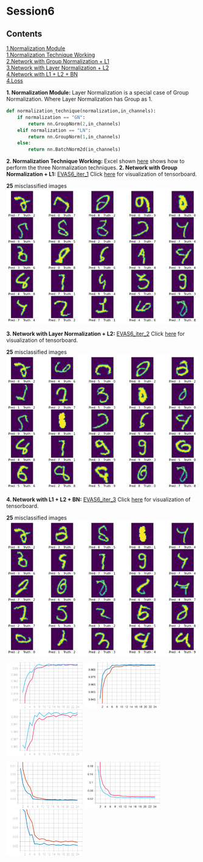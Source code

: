 # Session6
## Contents
[1.Normalization Module](#norm_module)  
[1.Normalization Technique Working](#norm_excel)  
[2.Network with Group Normalization + L1](#EVAS6_iter_1)  
[3.Network with Layer Normalization + L2](#EVAS6_iter_2)  
[4.Network with L1 + L2 + BN](#EVAS6_iter_3)  
[4.Loss ](#EVAS6_iter_3)  

**1. Normalization Module:**<a name="norm_module"></a>
Layer Normalization is a special case of Group Normalization. Where Layer Normalization has Group as 1.
```python
def normalization_technique(normalization,in_channels):
    if normalization == "GN":
        return nn.GroupNorm(2,in_channels)
    elif normalization == "LN":
        return nn.GroupNorm(1,in_channels)
    else:
        return nn.BatchNorm2d(in_channels)
```

**2. Normalization Technique Working:**<a name="norm_excel"></a>
Excel shown [here](Batch_layer_group_norm.ods) shows how to perform the three Normalization techniques.
**2. Network with Group Normalization + L1:**<a name="EVAS6_iter_1"></a>
[EVAS6_iter_1](EVAS6_iter_1.ipynb)
Click [here](https://tensorboard.dev/experiment/w5w8rj1SR9mirUxefAxiEA/) for visualization of tensorboard.
  
**25** misclassified images
![](GN_l1.png)

**3. Network with Layer Normalization + L2:**<a name="EVAS6_iter_2"></a>
[EVAS6_iter_2](EVAS6_iter_2.ipynb)
Click [here](https://tensorboard.dev/experiment/kPv1c9zrRcaoKAEoyBLmPw/) for visualization of tensorboard.

**25** misclassified images
![](LN_l2.png)

**4. Network with L1 + L2 + BN:**<a name="EVAS6_iter_3"></a>
[EVAS6_iter_3](EVAS6_iter_3.ipynb)
Click [here](https://tensorboard.dev/experiment/3e9S68TNSYuwfwmSL5iyXw/) for visualization of tensorboard.

**25** misclassified images
![](BN_l1_l2.png)


<p float="left">
  <img src="Accuracy_1.svg" width="200" />
  <img src="Accuracy_2.svg" width="200" /> 
  <img src="Accuracy_3.svg" width="200" />
</p>

<p float="left">
  <img src="Loss_1.svg" width="200" />
  <img src="Loss_2.svg" width="200" /> 
  <img src="Loss_3.svg" width="200" />
</p>




